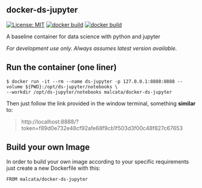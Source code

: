 ## docker-ds-jupyter

[![License: MIT](https://img.shields.io/github/license/malcata/docker-ds-jupyter)](https://opensource.org/licenses/MIT) [![docker build](https://img.shields.io/docker/cloud/build/malcata/docker-ds-jupyter)](https://hub.docker.com/repository/docker/malcata/docker-ds-jupyter) [![docker build](https://img.shields.io/docker/cloud/automated/malcata/docker-ds-jupyter)](https://hub.docker.com/repository/docker/malcata/docker-ds-jupyter)

A baseline container for data science with python and jupyter

*For development use only. Always assumes latest version available.*

## Run the container (one liner)
```shell
$ docker run -it --rm --name ds-jupyter -p 127.0.0.1:8888:8888 --volume ${PWD}:/opt/ds-jupyter/notebooks \ 
--workdir /opt/ds-jupyter/notebooks malcata/docker-ds-jupyter
```

Then just follow the link provided in the window terminal, something **similar** to: 
> http://localhost:8888/?token=f89d0e732e48cf92afe68f9cb1f503d3f00c48f827c67653

## Build your own Image
In order to build your own image according to your specific requirements just create a new Dockerfile with this:
```
FROM malcata/docker-ds-jupyter
```
